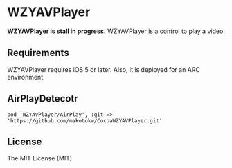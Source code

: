 WZYAVPlayer
=====

**WZYAVPlayer is stall in progress.**
WZYAVPlayer is a control to play a video.

## Requirements

WZYAVPlayer requires iOS 5 or later. Also, it is deployed for an ARC environment.

## AirPlayDetecotr

```ruby:Podfile
pod 'WZYAVPlayer/AirPlay', :git => 'https://github.com/makotokw/CocoaWZYAVPlayer.git'
```

## License

The MIT License (MIT)  
